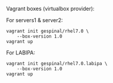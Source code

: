 Vagrant boxes (virtualbox provider):

For servers1 & server2:

	vagrant init gespinal/rhel7.0 \
		--box-version 1.0
	vagrant up

For LABIPA:

	vagrant init gespinal/rhel7.0.labipa \
		--box-version 1.0
	vagrant up
